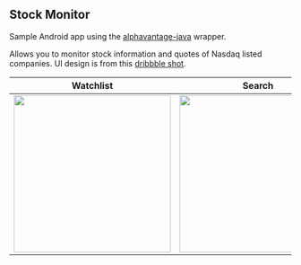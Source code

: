 ## Stock Monitor
Sample Android app using the [alphavantage-java] wrapper. 

Allows you to monitor stock information and quotes of Nasdaq listed companies. UI design is from this  [dribbble shot].

[alphavantage-java]: https://github.com/crazzyghost/alphavantage-java
[dribbble shot]: https://dribbble.com/shots/13984810-Stock-Monitor

| Watchlist | Search   | Graph |
|-----------------|--------------|------------|
|<img src="https://www.dropbox.com/s/2e6nw1zpake0n7i/Screenshot_20201117-222403_Stock%20Monitor.jpg?dl=0" width="280"/>| <img src="https://www.dropbox.com/s/33wqkpszu7g2d44/Screenshot_20201117-222418_Stock%20Monitor.jpg?dl=0" width="280"/> | <img src="https://www.dropbox.com/s/nfzf22cis8ewlc4/Screenshot_20201117-222430_Stock%20Monitor.jpg?dl=0" width="280"/> |

[alphavantage-java]: https://github.com/crazzyghost/alphavantage-java
[dribbble shot]: https://dribbble.com/shots/13984810-Stock-Monitor